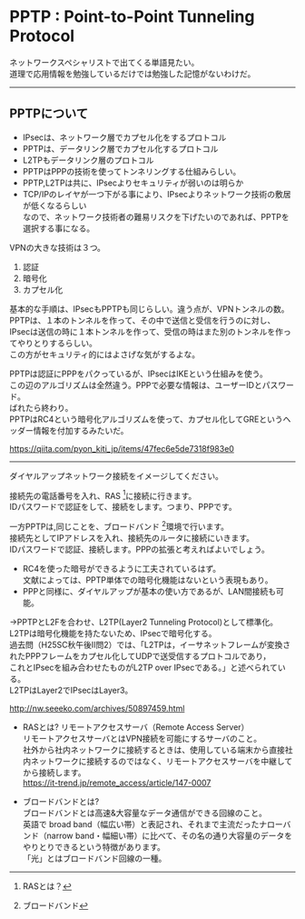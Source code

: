 # PPTP : Point-to-Point Tunneling Protocol

ネットワークスペシャリストで出てくる単語見たい。  
道理で応用情報を勉強しているだけでは勉強した記憶がないわけだ。

---

## PPTPについて

- IPsecは、ネットワーク層でカプセル化をするプロトコル  
- PPTPは、データリンク層でカプセル化するプロトコル  
- L2TPもデータリンク層のプロトコル  
- PPTPはPPPの技術を使ってトンネリングする仕組みらしい。  
- PPTP,L2TPは共に、IPsecよりセキュリティが弱いのは明らか  
- TCP/IPのレイヤが一つ下がる事により、IPsecよりネットワーク技術の敷居が低くなるらしい  
  なので、ネットワーク技術者の難易リスクを下げたいのであれば、PPTPを選択する事になる。  

VPNの大きな技術は３つ。

1. 認証
2. 暗号化
3. カプセル化

基本的な手順は、IPsecもPPTPも同じらしい。違う点が、VPNトンネルの数。  
PPTPは、１本のトンネルを作って、その中で送信と受信を行うのに対し、  
IPsecは送信の時に１本トンネルを作って、受信の時はまた別のトンネルを作ってやりとりするらしい。  
この方がセキュリティ的にはよさげな気がするよな。  

PPTPは認証にPPPをパクっているが、IPsecはIKEという仕組みを使う。  
この辺のアルゴリズムは全然違う。PPPで必要な情報は、ユーザーIDとパスワード。  
ばれたら終わり。  
PPTPはRC4という暗号化アルゴリズムを使って、カプセル化してGREというヘッダー情報を付加するみたいだ。  

<https://qiita.com/pyon_kiti_jp/items/47fec6e5de7318f983e0>

---

ダイヤルアップネットワーク接続をイメージしてください。  

接続先の電話番号を入れ、RAS [^1]に接続に行きます。  
IDパスワードで認証をして、接続をします。つまり、PPPです。  

一方PPTPは,同じことを、ブロードバンド [^2]環境で行います。  
接続先としてIPアドレスを入れ、接続先のルータに接続にいきます。  
IDパスワードで認証、接続します。PPPの拡張と考えればよいでしょう。  

- RC4を使った暗号ができるように工夫されているはず。  
  文献によっては、PPTP単体での暗号化機能はないという表現もあり。  
- PPPと同様に、ダイヤルアップが基本の使い方であるが、LAN間接続も可能。  

→PPTPとL2Fを合わせ、L2TP(Layer2 Tunneling Protocol)として標準化。  
L2TPは暗号化機能を持たないため、IPsecで暗号化する。  
過去問（H25SC秋午後Ⅱ問2）では、「L2TPは，イーサネットフレームが変換されたPPPフレームをカプセル化してUDPで送受信するプロトコルであり，  
これとIPsecを組み合わせたものがL2TP over IPsecである。」と述べられている。  
L2TPはLayer2でIPsecはLayer3。  

<http://nw.seeeko.com/archives/50897459.html>

[^1]: RASとは？

- RASとは?
リモートアクセスサーバ（Remote Access Server）  
リモートアクセスサーバとはVPN接続を可能にするサーバのこと。  
社外から社内ネットワークに接続するときは、使用している端末から直接社内ネットワークに接続するのではなく、リモートアクセスサーバを中継してから接続します。  
<https://it-trend.jp/remote_access/article/147-0007>

[^2]: ブロードバンド

- ブロードバンドとは?  
ブロードバンドとは高速&大容量なデータ通信ができる回線のこと。  
英語で broad band（幅広い帯）と表記され、それまで主流だったナローバンド（narrow band・幅細い帯）に比べて、その名の通り大容量のデータをやりとりできるという特徴があります。  
「光」とはブロードバンド回線の一種。  
